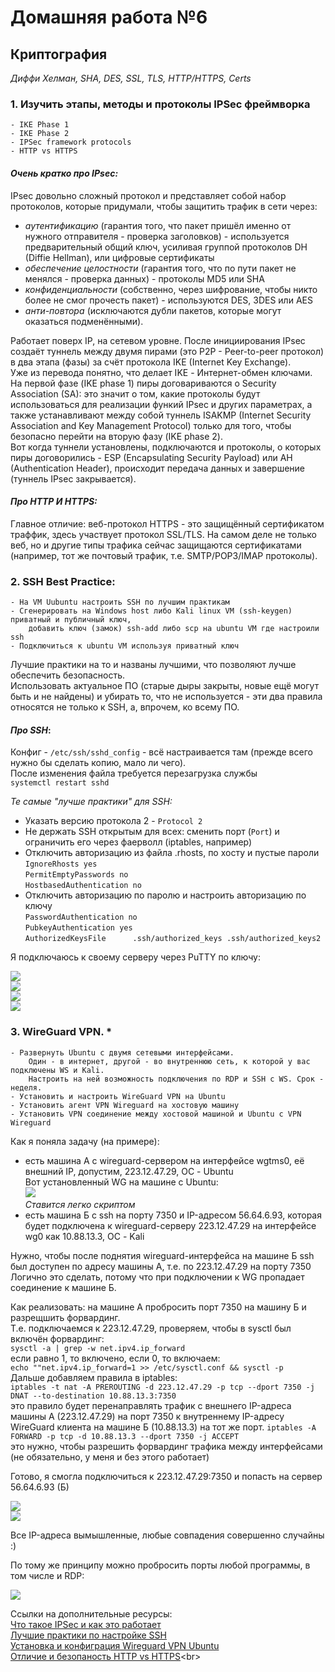 # Домашняя работа №6

## Криптография
_Диффи Хелман, SHA, DES, SSL, TLS, HTTP/HTTPS, Certs_

### 1. Изучить этапы, методы и протоколы IPSec фреймворка
    - IKE Phase 1
    - IKE Phase 2
    - IPSec framework protocols
    - HTTP vs HTTPS

#### _Очень кратко про IPsec:_

IPsec довольно сложный протокол и представляет собой набор протоколов, которые придумали, чтобы защитить трафик в сети через:
- _аутентификацию_ (гарантия того, что пакет пришёл именно от нужного отправителя - проверка заголовков) - используется предварительный общий ключ, усиливая группой протоколов DH (Diffie Hellman), или цифровые сертификаты
- _обеспечение целостности_ (гарантия того, что по пути пакет не менялся - проверка данных) - протоколы MD5 или SHA
- _конфиденциальности_ (собственно, через шифрование, чтобы никто более не смог прочесть пакет) - используются DES, 3DES или AES
- _анти-повтора_ (исключаются дубли пакетов, которые могут оказаться подменёнными).<br>

Работает поверх IP, на сетевом уровне. После инициирования IPsec создаёт туннель между двумя пирами (это P2P - Peer-to-peer протокол) в два этапа (фазы) за счёт протокола IKE (Internet Key Exchange). <br>
Уже из перевода понятно, что делает IKE - Интернет-обмен ключами.<br>
На первой фазе (IKE phase 1) пиры договариваются о Security Association (SA): это значит о том, какие протоколы будут использоваться для реализации функий IPsec и других параметрах, а также устанавливают между собой туннель ISAKMP (Internet Security Association and Key Management Protocol) только для того, чтобы безопасно перейти на вторую фазу (IKE phase 2).<br>
Вот когда туннели установлены, подключаются и протоколы, о которых пиры договорились - ESP (Encapsulating Security Payload) или AH (Authentication Header), происходит передача данных и завершение (туннель IPsec закрывается).

#### _Про HTTP И HTTPS:_

Главное отличие: веб-протокол HTTPS - это защищённый сертификатом траффик, здесь участвует протокол SSL/TLS. На самом деле не только веб, но и другие типы трафика сейчас защищаются сертификатами (например, тот же почтовый трафик, т.е. SMTP/POP3/IMAP протоколы).
    
### 2. SSH Best Practice:
    - На VM Uubuntu настроить SSH по лучшим практикам
    - Сгенерировать на Windows host либо Kali linux VM (ssh-keygen) приватный и публичный ключ,
        добавить ключ (замок) ssh-add либо scp на ubuntu VM где настроили ssh
    - Подключиться к ubuntu VM используя приватный ключ

Лучшие практики на то и названы лучшими, что позволяют лучше обеспечить безопасность.<br>
Использовать актуальное ПО (старые дыры закрыты, новые ещё могут быть и не найдены) и убирать то, что не используется - эти два правила относятся не только к SSH, а, впрочем, ко всему ПО.<br>
#### _Про SSH_:<br>
Конфиг - ```/etc/ssh/sshd_config``` - всё настраивается там (прежде всего нужно бы сделать копию, мало ли чего).<br>
После изменения файла требуется перезагрузка службы<br>
```systemctl restart sshd```

_Те самые "лучше практики" для SSH:_<br>
- Указать версию протокола 2 - ```Protocol 2```
- Не держать SSH открытым для всех: сменить порт (```Port```) и ограничить его через фаерволл (iptables, например)
- Отключить авторизацию из файла .rhosts, по хосту и пустые пароли<br>
```IgnoreRhosts yes```<br>
```PermitEmptyPasswords no```<br>
```HostbasedAuthentication no```<br>
- Отключить авторизацию по паролю и настроить авторизацию по ключу<br>
```PasswordAuthentication no```<br>
```PubkeyAuthentication yes```<br>
```AuthorizedKeysFile      .ssh/authorized_keys .ssh/authorized_keys2```<br>

Я подключаюсь к своему серверу через PuTTY по ключу:

![](pics/ssh-4.png)<br>
![](pics/ssh-1.png)<br>
![](pics/ssh-2.png)<br>
![](pics/ssh-3.png)<br>
   

### 3. WireGuard VPN. *
    - Развернуть Ubuntu с двумя сетевыми интерфейсами.
        Один - в интернет, другой - во внутреннюю сеть, к которой у вас подключены WS и Kali.
        Настроить на ней возможность подключения по RDP и SSH c WS. Срок - неделя. 
    - Установить и настроить WireGuard VPN на Ubuntu
    - Установить агент VPN Wireguard на хостовую машину 
    - Установить VPN соединение между хостовой машиной и Ubuntu с VPN Wireguard  

Как я поняла задачу (на примере):<br>
- есть машина А с wireguard-сервером на интерфейсе wgtms0, её внешний IP, допустим, 223.12.47.29, ОС - Ubuntu<br>
Вот установленный WG на машине с Ubuntu:<br>
![](pics/WG_on_ubuntu.png)<br>
_Ставится легко скриптом_<br>
- есть машина Б с ssh на порту 7350 и IP-адресом 56.64.6.93, которая будет подключена к wireguard-серверу 223.12.47.29 на интерфейсе wg0 как 10.88.13.3, ОС - Kali

Нужно, чтобы после поднятия wireguard-интерфейса на машине Б ssh был доступен по адресу машины А, т.е. по 223.12.47.29 на порту 7350<br>
Логично это сделать, потому что при подключении к WG пропадает соединение к машине Б.

Как реализовать: на машине А пробросить порт 7350 на машину Б и разрещшить форвардинг.<br>
Т.е. подключаемся к 223.12.47.29, проверяем, чтобы в sysctl был включён форвардинг:<br>
```sysctl -a | grep -w net.ipv4.ip_forward```<br>
если равно 1, то включено, если 0, то включаем:<br>
```echo ""net.ipv4.ip_forward=1 >> /etc/sysctl.conf && sysctl -p```<br>
Дальше добавляем правила в iptables:<br>
```iptables -t nat -A PREROUTING -d 223.12.47.29 -p tcp --dport 7350 -j DNAT --to-destination 10.88.13.3:7350```<br>
это правило будет перенаправлять трафик с внешнего IP-адреса машины А (223.12.47.29) на порт 7350 к внутреннему IP-адресу WireGuard клиента на машине Б (10.88.13.3) на тот же порт.
```iptables -A FORWARD -p tcp -d 10.88.13.3 --dport 7350 -j ACCEPT```<br>
это нужно, чтобы разрешить форвардинг трафика между интерфейсами (не обязательно, у меня и без этого работает)<br>

Готово, я смогла подключиться к 223.12.47.29:7350 и попасть на сервер 56.64.6.93 (Б)

![](pics/WG_connected.png)<br>
![](pics/WG_ssh.png)

Все IP-адреса вымышленные, любые совпадения совершенно случайны :)

По тому же принципу можно пробросить порты любой программы, в том числе и RDP:

![](pics/WG_RDP.png)

Ссылки на дополнительные ресурсы:<br>
      [Что такое IPSec и как это работает](https://networklessons.com/cisco/ccie-routing-switching/ipsec-internet-protocol-security)<br>
      [Лучшие практики по настройке SSH](https://wiki.merionet.ru/articles/luchshie-praktiki-po-zashhite-ssh-podklyucheniya)<br>
      [Установка и конфиграция Wireguard VPN Ubuntu](https://habr.com/ru/sandbox/189100/)<br>
      [Отличие и безопаность HTTP vs HTTPS](https://www.cloudflare.com/learning/ssl/why-is-http-not-secure/#:~:text=The%20only%20difference%20between%20the,far%20more%20secure%20than%20HTTP.)<br>
